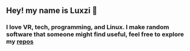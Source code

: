 ## Hey! my name is Luxzi 👋
### I love VR, tech, programming, and Linux. I make random software that someone might find useful, feel free to explore my [repos](https://github.com/Luxzi?tab=repositories)
